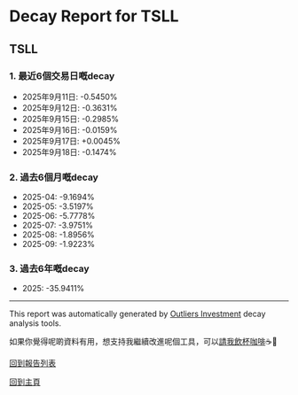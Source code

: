 # Decay Report for TSLL

## TSLL

### 1. 最近6個交易日嘅decay

- 2025年9月11日: -0.5450%
- 2025年9月12日: -0.3631%
- 2025年9月15日: -0.2985%
- 2025年9月16日: -0.0159%
- 2025年9月17日: +0.0045%
- 2025年9月18日: -0.1474%

### 2. 過去6個月嘅decay

- 2025-04: -9.1694%
- 2025-05: -3.5197%
- 2025-06: -5.7778%
- 2025-07: -3.9751%
- 2025-08: -1.8956%
- 2025-09: -1.9223%

### 3. 過去6年嘅decay

- 2025: -35.9411%

------------------------------
This report was automatically generated by [Outliers Investment](https://outliersecon.github.io/Outliers-Investment/) decay analysis tools.

如果你覺得呢啲資料有用，想支持我繼續改進呢個工具，可以[請我飲杯咖啡](https://buymeacoffee.com/outliersecon)☕🙏

[回到報告列表](https://outliersecon.github.io/Outliers-Investment/reports/reports_public)

[回到主頁](https://outliersecon.github.io/Outliers-Investment/)